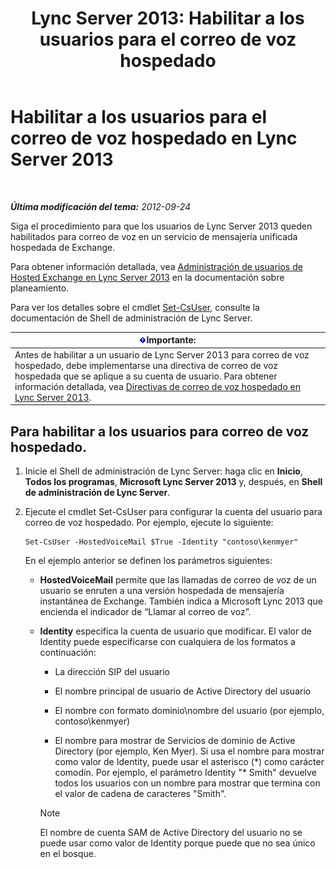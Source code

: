 ﻿---
title: 'Lync Server 2013: Habilitar a los usuarios para el correo de voz hospedado'
TOCTitle: Habilitar a los usuarios para el correo de voz hospedado
ms:assetid: fa559f8f-ef99-43a1-b580-9e998b95efb8
ms:mtpsurl: https://technet.microsoft.com/es-es/library/Gg413062(v=OCS.15)
ms:contentKeyID: 48277229
ms.date: 01/07/2017
mtps_version: v=OCS.15
ms.translationtype: HT
---

# Habilitar a los usuarios para el correo de voz hospedado en Lync Server 2013

 

_**Última modificación del tema:** 2012-09-24_

Siga el procedimiento para que los usuarios de Lync Server 2013 queden habilitados para correo de voz en un servicio de mensajería unificada hospedada de Exchange.

Para obtener información detallada, vea [Administración de usuarios de Hosted Exchange en Lync Server 2013](lync-server-2013-hosted-exchange-user-management.md) en la documentación sobre planeamiento.

Para ver los detalles sobre el cmdlet [Set-CsUser](set-csuser.md), consulte la documentación de Shell de administración de Lync Server.

<table>
<thead>
<tr class="header">
<th><img src="images/Gg425917.important(OCS.15).gif" title="important" alt="important" />Importante:</th>
</tr>
</thead>
<tbody>
<tr class="odd">
<td>Antes de habilitar a un usuario de Lync Server 2013 para correo de voz hospedado, debe implementarse una directiva de correo de voz hospedada que se aplique a su cuenta de usuario. Para obtener información detallada, vea <a href="lync-server-2013-hosted-voice-mail-policies.md">Directivas de correo de voz hospedado en Lync Server 2013</a>.</td>
</tr>
</tbody>
</table>


## Para habilitar a los usuarios para correo de voz hospedado.

1.  Inicie el Shell de administración de Lync Server: haga clic en **Inicio**, **Todos los programas**, **Microsoft Lync Server 2013** y, después, en **Shell de administración de Lync Server**.

2.  Ejecute el cmdlet Set-CsUser para configurar la cuenta del usuario para correo de voz hospedado. Por ejemplo, ejecute lo siguiente:
    
        Set-CsUser -HostedVoiceMail $True -Identity "contoso\kenmyer"
    
    En el ejemplo anterior se definen los parámetros siguientes:
    
      - **HostedVoiceMail** permite que las llamadas de correo de voz de un usuario se enruten a una versión hospedada de mensajería instantánea de Exchange. También indica a Microsoft Lync 2013 que encienda el indicador de “Llamar al correo de voz”.
    
      - **Identity** especifica la cuenta de usuario que modificar. El valor de Identity puede especificarse con cualquiera de los formatos a continuación:
        
          - La dirección SIP del usuario
        
          - El nombre principal de usuario de Active Directory del usuario
        
          - El nombre con formato dominio\\nombre del usuario (por ejemplo, contoso\\kenmyer)
        
          - El nombre para mostrar de Servicios de dominio de Active Directory (por ejemplo, Ken Myer). Si usa el nombre para mostrar como valor de Identity, puede usar el asterisco (\*) como carácter comodín. Por ejemplo, el parámetro Identity "\* Smith" devuelve todos los usuarios con un nombre para mostrar que termina con el valor de cadena de caracteres "Smith".
        

        > [!NOTE]
        > El nombre de cuenta SAM de Active Directory del usuario no se puede usar como valor de Identity porque puede que no sea único en el bosque.


